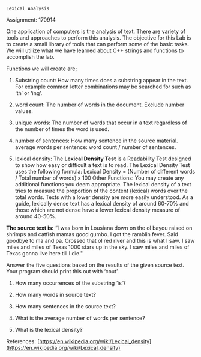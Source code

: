     Lexical Analysis  
   Assignment: 170914 
  
One application of computers is the analysis of text.  There are variety of tools and approaches to perform this analysis.  The objective for this Lab is to create a small library of tools that can perform some of the basic tasks.  We will utilize what we have learned about C++ strings and functions to accomplish the lab. 


Functions we will create are; 


1. Substring count: How many times does a substring appear in the text.  For example common letter combinations may be searched for such as ‘th’ or ‘ing’. 

2. word count:  The number of words in the document.  Exclude number values. 

3. unique words:  The number of words that occur in a text regardless of the number of times the word is used. 

4. number of sentences:  How many sentence in the source material. 
  average words per sentence:  word count / number of sentences. 

5. lexical density:  The **Lexical Density Test** is a Readability Test designed to show how easy or difficult a text is to read. The Lexical Density Test uses the following formula:  Lexical Density = (Number of different words / Total number of words) x 100  Other Functions:  You may create any additional functions you deem appropriate.  The lexical density of a text tries to measure the proportion of the content (lexical) words over the total words. Texts with a lower density are more easily understood.  As a guide, lexically dense text has a lexical density of around 60-70% and those which are not dense have a lower lexical density measure of around 40-50%. 


**The source text is:**  “I was born in Lousiana down on the ol bayou raised on shrimps and catfish mamas good gumbo.  I got the ramblin fever.  Said goodbye to ma and pa.   Crossed that ol red river and this is what I saw. I saw miles and miles of Texas 1000 stars up in the sky.  I saw miles and miles of Texas gonna live here till I die." 


Answer the five questions based on the results of the given source text.  Your program should print this out with ‘cout’. 


1.  How many occurrences of the substring ‘is’? 

2.  How many words in source text? 

3.  How many sentences in the source text? 

4.  What is the average number of words per sentence? 

5.  What is the lexical density? 
  
  
  References: [https://en.wikipedia.org/wiki/Lexical_density](https://en.wikipedia.org/wiki/Lexical_density) 
  
  